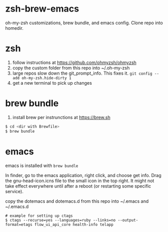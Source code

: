 # zsh-brew-emacs
oh-my-zsh customizations, brew bundle, and emacs config. Clone repo into homedir.

# zsh
1. follow instructions at https://github.com/ohmyzsh/ohmyzsh
2. copy the custom folder from this repo into ~/.oh-my-zsh
3. large repos slow down the git_prompt_info. This fixes it.
`git config --add oh-my-zsh.hide-dirty 1`
4. get a new terminal to pick up changes

# brew bundle
1. install brew per instrunctions at https://brew.sh
```zsh
$ cd <dir with Brewfile>
$ brew bundle
```

# emacs
emacs is installed with `brew bundle`

In finder, go to the emacs application, right click, and choose get info. Drag the gnu-head-icon.icns file to the small icon in the top right.
It might not take effect everywhere until after a reboot (or restarting some specific service).

copy the dotemacs and dotemacs.d from this repo into ~/.emacs and ~/.emacs.d
```
# example for setting up ctags
$ ctags --recurse=yes --languages=ruby --links=no --output-format=etags flow_ui_api_core health-info telapp
```
